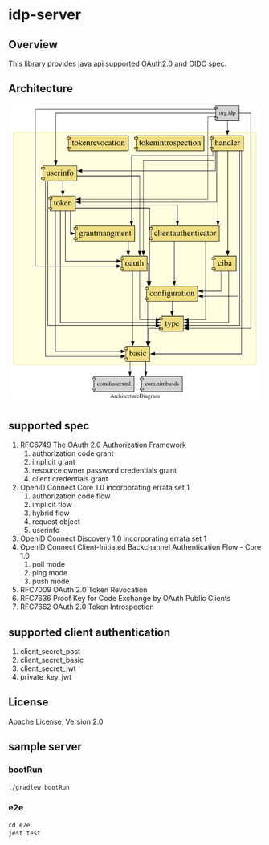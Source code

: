 # idp-server

## Overview
This library provides java api supported OAuth2.0 and OIDC spec.


## Architecture

![architecture](./architecture.svg)

## supported spec

1. RFC6749 The OAuth 2.0 Authorization Framework
   1. authorization code grant
   2. implicit grant
   3. resource owner password credentials grant
   4. client credentials grant
2. OpenID Connect Core 1.0 incorporating errata set 1
   1. authorization code flow
   2. implicit flow
   3. hybrid flow
   4. request object
   5. userinfo
3. OpenID Connect Discovery 1.0 incorporating errata set 1
4. OpenID Connect Client-Initiated Backchannel Authentication Flow - Core 1.0
   1. poll mode
   2. ping mode
   3. push mode
5. RFC7009 OAuth 2.0 Token Revocation
6. RFC7636 Proof Key for Code Exchange by OAuth Public Clients
7. RFC7662 OAuth 2.0 Token Introspection

## supported client authentication

1. client_secret_post
2. client_secret_basic
3. client_secret_jwt
4. private_key_jwt

## License

Apache License, Version 2.0

## sample server

### bootRun

```shell
./gradlew bootRun
```

### e2e

```shell
cd e2e
jest test
```